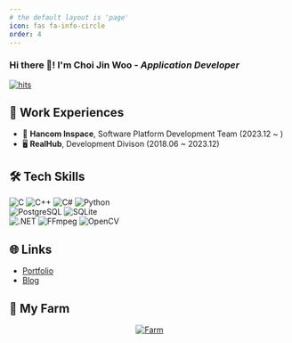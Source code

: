 ```yaml
---
# the default layout is 'page'
icon: fas fa-info-circle
order: 4
---
```


<h3>Hi there 👋! I'm Choi Jin Woo - <i>Application Developer</i></h3>

[![hits](https://myhits.vercel.app/api/hit/https%3A%2F%2Fgithub.com%2Fnewtype0096?color=blue&label=hits&size=small)](https://myhits.vercel.app)

## 🏢 Work Experiences
- 📡 **Hancom Inspace**, Software Platform Development Team (2023.12 ~ )
- 🖥️ **RealHub**, Development Divison (2018.06 ~ 2023.12)

<h2>🛠️ Tech Skills</h2>

<div>
<!-- Languages -->
<img src="https://img.shields.io/badge/c-%2300599C.svg?style=for-the-badge&logo=c&logoColor=white" alt="C">
<img src="https://img.shields.io/badge/c++-%2300599C.svg?style=for-the-badge&logo=c%2B%2B&logoColor=white" alt="C++">
<img src="https://img.shields.io/badge/c%23-%23239120.svg?style=for-the-badge&logo=csharp&logoColor=white" alt="C#">
<img src="https://img.shields.io/badge/python-3670A0?style=for-the-badge&logo=python&logoColor=ffdd54" alt="Python">
<br/>

<!-- Databases -->
<img src="https://img.shields.io/badge/postgres-%23316192.svg?style=for-the-badge&logo=postgresql&logoColor=white" alt="PostgreSQL">
<img src="https://img.shields.io/badge/sqlite-%2307405e.svg?style=for-the-badge&logo=sqlite&logoColor=white" alt="SQLite">
<br/>

<!-- Frameworks, Platforms and Libraries -->
<img src="https://img.shields.io/badge/.NET-5C2D91?style=for-the-badge&logo=.net&logoColor=white" alt=".NET">
<img src="https://shields.io/badge/FFmpeg-%23171717.svg?logo=ffmpeg&style=for-the-badge&labelColor=171717&logoColor=5cb85c" alt="FFmpeg">
<img src="https://img.shields.io/badge/opencv-%23white.svg?style=for-the-badge&logo=opencv&logoColor=white" alt="OpenCV">
</div>

<h2>🌐 Links</h2>
<ul>
<li><a href="https://portfolio-tau-virid-88.vercel.app/">Portfolio</a></li>
<li><a href="https://newtype0096.github.io/">Blog</a></li>
</ul>

<h2>🏡 My Farm</h2>

<div align="center">
  <a href="https://github.com/newtype0096/">
    <img src="https://render.gitanimals.org/farms/newtype0096" alt="Farm" />
  </a>
</div>
